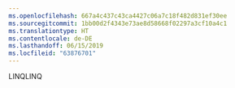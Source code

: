 ```yaml
---
ms.openlocfilehash: 667a4c437c43ca4427c06a7c18f482d831ef30ee
ms.sourcegitcommit: 1bb00d2f4343e73ae8d58668f02297a3cf10a4c1
ms.translationtype: HT
ms.contentlocale: de-DE
ms.lasthandoff: 06/15/2019
ms.locfileid: "63876701"
---
```

<span data-ttu-id="55625-101">LINQ</span><span class="sxs-lookup"><span data-stu-id="55625-101">LINQ</span></span>